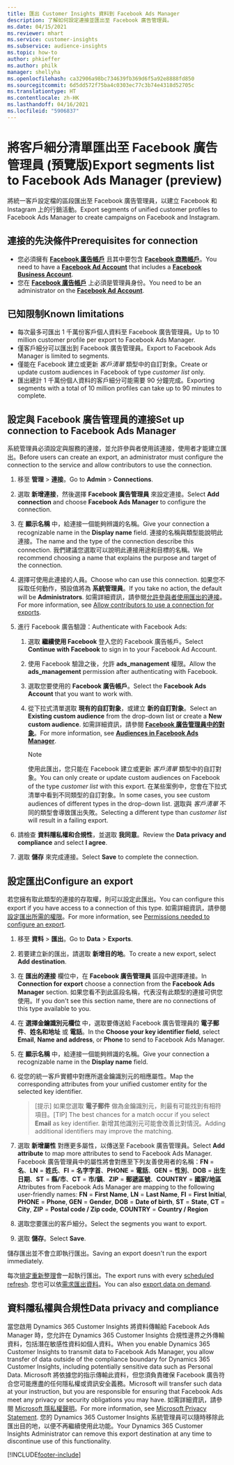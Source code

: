 ```yaml
---
title: 匯出 Customer Insights 資料到 Facebook Ads Manager
description: 了解如何設定連接並匯出至 Facebook 廣告管理員。
ms.date: 04/15/2021
ms.reviewer: mhart
ms.service: customer-insights
ms.subservice: audience-insights
ms.topic: how-to
author: phkieffer
ms.author: philk
manager: shellyha
ms.openlocfilehash: ca32906a98bc734639fb369d6f5a92e8888fd850
ms.sourcegitcommit: 6d5dd572f75ba4c0303ec77c3b74e4318d52705c
ms.translationtype: HT
ms.contentlocale: zh-HK
ms.lasthandoff: 04/16/2021
ms.locfileid: "5906837"
---
```

# <a name="export-segments-list-to-facebook-ads-manager-preview"></a><span data-ttu-id="f0c70-103">將客戶細分清單匯出至 Facebook 廣告管理員 (預覽版)</span><span class="sxs-lookup"><span data-stu-id="f0c70-103">Export segments list to Facebook Ads Manager (preview)</span></span>

<span data-ttu-id="f0c70-104">將統一客戶設定檔的區段匯出至 Facebook 廣告管理員，以建立 Facebook 和 Instagram 上的行銷活動。</span><span class="sxs-lookup"><span data-stu-id="f0c70-104">Export segments of unified customer profiles to Facebook Ads Manager to create campaigns on Facebook and Instagram.</span></span>

## <a name="prerequisites-for-connection"></a><span data-ttu-id="f0c70-105">連接的先決條件</span><span class="sxs-lookup"><span data-stu-id="f0c70-105">Prerequisites for connection</span></span>

- <span data-ttu-id="f0c70-106">您必須擁有 [**Facebook 廣告帳戶**](https://www.facebook.com/business/learn/lessons/step-by-step-ads-manager-account) 且其中要包含 [**Facebook 商務帳戶**](https://business.facebook.com/)。</span><span class="sxs-lookup"><span data-stu-id="f0c70-106">You need to have a [**Facebook Ad Account**](https://www.facebook.com/business/learn/lessons/step-by-step-ads-manager-account) that includes a [**Facebook Business Account**](https://business.facebook.com/).</span></span>
- <span data-ttu-id="f0c70-107">您在 [**Facebook 廣告帳戶**](https://www.facebook.com/business/learn/lessons/step-by-step-ads-manager-account) 上必須是管理員身份。</span><span class="sxs-lookup"><span data-stu-id="f0c70-107">You need to be an administrator on the [**Facebook Ad Account**](https://www.facebook.com/business/learn/lessons/step-by-step-ads-manager-account).</span></span>

## <a name="known-limitations"></a><span data-ttu-id="f0c70-108">已知限制</span><span class="sxs-lookup"><span data-stu-id="f0c70-108">Known limitations</span></span>

- <span data-ttu-id="f0c70-109">每次最多可匯出 1 千萬份客戶個人資料至 Facebook 廣告管理員。</span><span class="sxs-lookup"><span data-stu-id="f0c70-109">Up to 10 million customer profile per export to Facebook Ads Manager.</span></span>
- <span data-ttu-id="f0c70-110">僅客戶細分可以匯出到 Facebook 廣告管理員。</span><span class="sxs-lookup"><span data-stu-id="f0c70-110">Export to Facebook Ads Manager is limited to segments.</span></span>
- <span data-ttu-id="f0c70-111">僅能在 Facebook 建立或更新 *客戶清單* 類型中的自訂對象。</span><span class="sxs-lookup"><span data-stu-id="f0c70-111">Create or update custom audiences in Facebook of type *customer list* only.</span></span>
- <span data-ttu-id="f0c70-112">匯出總計 1 千萬份個人資料的客戶細分可能需要 90 分鐘完成。</span><span class="sxs-lookup"><span data-stu-id="f0c70-112">Exporting segments with a total of 10 million profiles can take up to 90 minutes to complete.</span></span>

## <a name="set-up-connection-to-facebook-ads-manager"></a><span data-ttu-id="f0c70-113">設定與 Facebook 廣告管理員的連接</span><span class="sxs-lookup"><span data-stu-id="f0c70-113">Set up connection to Facebook Ads Manager</span></span>

<span data-ttu-id="f0c70-114">系統管理員必須設定與服務的連接，並允許參與者使用該連接，使用者才能建立匯出。</span><span class="sxs-lookup"><span data-stu-id="f0c70-114">Before users can create an export, an administrator must configure the connection to the service and allow contributors to use the connection.</span></span>

1. <span data-ttu-id="f0c70-115">移至 **管理** > **連接**。</span><span class="sxs-lookup"><span data-stu-id="f0c70-115">Go to **Admin** > **Connections**.</span></span>

1. <span data-ttu-id="f0c70-116">選取 **新增連接**，然後選擇 **Facebook 廣告管理員** 來設定連接。</span><span class="sxs-lookup"><span data-stu-id="f0c70-116">Select **Add connection** and choose **Facebook Ads Manager** to configure the connection.</span></span>

1. <span data-ttu-id="f0c70-117">在 **顯示名稱** 中，給連接一個能夠辨識的名稱。</span><span class="sxs-lookup"><span data-stu-id="f0c70-117">Give your connection a recognizable name in the **Display name** field.</span></span> <span data-ttu-id="f0c70-118">連接的名稱與類型能說明此連接。</span><span class="sxs-lookup"><span data-stu-id="f0c70-118">The name and the type of the connection describe this connection.</span></span> <span data-ttu-id="f0c70-119">我們建議您選取可以說明此連接用途和目標的名稱。</span><span class="sxs-lookup"><span data-stu-id="f0c70-119">We recommend choosing a name that explains the purpose and target of the connection.</span></span>

1. <span data-ttu-id="f0c70-120">選擇可使用此連接的人員。</span><span class="sxs-lookup"><span data-stu-id="f0c70-120">Choose who can use this connection.</span></span> <span data-ttu-id="f0c70-121">如果您不採取任何動作，預設值將為 **系統管理員**。</span><span class="sxs-lookup"><span data-stu-id="f0c70-121">If you take no action, the default will be **Administrators**.</span></span> <span data-ttu-id="f0c70-122">如需詳細資訊，請參閱[允許參與者使用匯出的連接](connections.md#allow-contributors-to-use-a-connection-for-exports)。</span><span class="sxs-lookup"><span data-stu-id="f0c70-122">For more information, see [Allow contributors to use a connection for exports](connections.md#allow-contributors-to-use-a-connection-for-exports).</span></span>

1. <span data-ttu-id="f0c70-123">進行 Facebook 廣告驗證：</span><span class="sxs-lookup"><span data-stu-id="f0c70-123">Authenticate with Facebook Ads:</span></span> 

   1. <span data-ttu-id="f0c70-124">選取 **繼續使用 Facebook** 登入您的 Facebook 廣告帳戶。</span><span class="sxs-lookup"><span data-stu-id="f0c70-124">Select **Continue with Facebook** to sign in to your Facebook Ad Account.</span></span>

   1. <span data-ttu-id="f0c70-125">使用 Facebook 驗證之後，允許 **ads_management** 權限。</span><span class="sxs-lookup"><span data-stu-id="f0c70-125">Allow the **ads_management** permission after authenticating with Facebook.</span></span>

   1. <span data-ttu-id="f0c70-126">選取您要使用的 **Facebook 廣告帳戶**。</span><span class="sxs-lookup"><span data-stu-id="f0c70-126">Select the **Facebook Ads Account** that you want to work with.</span></span>

   1. <span data-ttu-id="f0c70-127">從下拉式清單選取 **現有的自訂對象**，或建立 **新的自訂對象**。</span><span class="sxs-lookup"><span data-stu-id="f0c70-127">Select an **Existing custom audience** from the drop-down list or create a **New custom audience**.</span></span> <span data-ttu-id="f0c70-128">如需詳細資訊，請參閱 [**Facebook 廣告管理員中的對象**](https://www.facebook.com/business/help/744354708981227?id=2469097953376494)。</span><span class="sxs-lookup"><span data-stu-id="f0c70-128">For more information, see [**Audiences in Facebook Ads Manager**](https://www.facebook.com/business/help/744354708981227?id=2469097953376494).</span></span>
      > [!NOTE]
      > <span data-ttu-id="f0c70-129">使用此匯出，您只能在 Facebook 建立或更新 *客戶清單* 類型中的自訂對象。</span><span class="sxs-lookup"><span data-stu-id="f0c70-129">You can only create or update custom audiences on Facebook of the type *customer list* with this export.</span></span> <span data-ttu-id="f0c70-130">在某些案例中，您會在下拉式清單中看到不同類型的自訂對象。</span><span class="sxs-lookup"><span data-stu-id="f0c70-130">In some cases, you see custom audiences of different types in the drop-down list.</span></span> <span data-ttu-id="f0c70-131">選取與 *客戶清單* 不同的類型會導致匯出失敗。</span><span class="sxs-lookup"><span data-stu-id="f0c70-131">Selecting a different type than *customer list* will result in a failing export.</span></span> 

1. <span data-ttu-id="f0c70-132">請檢查 **資料隱私權和合規性**，並選取 **我同意**。</span><span class="sxs-lookup"><span data-stu-id="f0c70-132">Review the **Data privacy and compliance** and select **I agree**.</span></span>

1. <span data-ttu-id="f0c70-133">選取 **儲存** 來完成連接。</span><span class="sxs-lookup"><span data-stu-id="f0c70-133">Select **Save** to complete the connection.</span></span>

## <a name="configure-an-export"></a><span data-ttu-id="f0c70-134">設定匯出</span><span class="sxs-lookup"><span data-stu-id="f0c70-134">Configure an export</span></span>

<span data-ttu-id="f0c70-135">若您擁有取此類型的連接的存取權，則可以設定此匯出。</span><span class="sxs-lookup"><span data-stu-id="f0c70-135">You can configure this export if you have access to a connection of this type.</span></span> <span data-ttu-id="f0c70-136">如需詳細資訊，請參閱[設定匯出所需的權限](export-destinations.md#set-up-a-new-export)。</span><span class="sxs-lookup"><span data-stu-id="f0c70-136">For more information, see [Permissions needed to configure an export](export-destinations.md#set-up-a-new-export).</span></span>

1. <span data-ttu-id="f0c70-137">移至 **資料** > **匯出**。</span><span class="sxs-lookup"><span data-stu-id="f0c70-137">Go to **Data** > **Exports**.</span></span>

1. <span data-ttu-id="f0c70-138">若要建立新的匯出，請選取 **新增目的地**。</span><span class="sxs-lookup"><span data-stu-id="f0c70-138">To create a new export, select **Add destination**.</span></span> 

1. <span data-ttu-id="f0c70-139">在 **匯出的連接** 欄位中，在 **Facebook 廣告管理員** 區段中選擇連接。</span><span class="sxs-lookup"><span data-stu-id="f0c70-139">In **Connection for export** choose a connection from the **Facebook Ads Manager** section.</span></span> <span data-ttu-id="f0c70-140">如果您看不到此區段名稱，代表沒有此類型的連接可供您使用。</span><span class="sxs-lookup"><span data-stu-id="f0c70-140">If you don't see this section name, there are no connections of this type available to you.</span></span>

1. <span data-ttu-id="f0c70-141">在 **選擇金鑰識別元欄位** 中，選取要傳送給 Facebook 廣告管理員的 **電子郵件**、**姓名和地址** 或 **電話**。</span><span class="sxs-lookup"><span data-stu-id="f0c70-141">In the **Choose your key identifier field**, select **Email**, **Name and address**, or **Phone** to send to Facebook Ads Manager.</span></span> 

1. <span data-ttu-id="f0c70-142">在 **顯示名稱** 中，給連接一個能夠辨識的名稱。</span><span class="sxs-lookup"><span data-stu-id="f0c70-142">Give your connection a recognizable name in the **Display name** field.</span></span>

1. <span data-ttu-id="f0c70-143">從您的統一客戶實體中對應所選金鑰識別元的相應屬性。</span><span class="sxs-lookup"><span data-stu-id="f0c70-143">Map the corresponding attributes from your unified customer entity for the selected key identifier.</span></span>
   > <span data-ttu-id="f0c70-144">[提示] 如果您選取 **電子郵件** 做為金鑰識別元，則最有可能找到有相符項目。</span><span class="sxs-lookup"><span data-stu-id="f0c70-144">[TIP] The best chances for a match occur if you select **Email** as key identifier.</span></span> <span data-ttu-id="f0c70-145">新增其他識別元可能會改善比對情況。</span><span class="sxs-lookup"><span data-stu-id="f0c70-145">Adding additional identifiers may improve the matching.</span></span>

1. <span data-ttu-id="f0c70-146">選取 **新增屬性** 對應更多屬性，以傳送至 Facebook 廣告管理員。</span><span class="sxs-lookup"><span data-stu-id="f0c70-146">Select **Add attribute** to map more attributes to send to Facebook Ads Manager.</span></span> <span data-ttu-id="f0c70-147">Facebook 廣告管理員中的屬性將會對應至下列友善使用者的名稱：**FN** = **名**、**LN** = **姓氏**、**FI** = **名字字首**、**PHONE** = **電話**、**GEN** = **性別**、**DOB** = **出生日期**、**ST** = **縣/市**、**CT** = **市/鎮**、**ZIP** = **郵遞區號**、**COUNTRY** = **國家/地區**</span><span class="sxs-lookup"><span data-stu-id="f0c70-147">Attributes from Facebook Ads Manager are mapping to the following user-friendly names: **FN** = **First Name**, **LN** = **Last Name**, **FI** = **First Initial**, **PHONE** = **Phone**, **GEN** = **Gender**, **DOB** = **Date of birth**, **ST** = **State**, **CT** = **City**, **ZIP** = **Postal code / Zip code**, **COUNTRY** = **Country / Region**</span></span>

1. <span data-ttu-id="f0c70-148">選取您要匯出的客戶細分。</span><span class="sxs-lookup"><span data-stu-id="f0c70-148">Select the segments you want to export.</span></span>

1. <span data-ttu-id="f0c70-149">選取 **儲存**。</span><span class="sxs-lookup"><span data-stu-id="f0c70-149">Select **Save**.</span></span>

<span data-ttu-id="f0c70-150">儲存匯出並不會立即執行匯出。</span><span class="sxs-lookup"><span data-stu-id="f0c70-150">Saving an export doesn't run the export immediately.</span></span>

<span data-ttu-id="f0c70-151">每次[排定重新整理](system.md#schedule-tab)會一起執行匯出。</span><span class="sxs-lookup"><span data-stu-id="f0c70-151">The export runs with every [scheduled refresh](system.md#schedule-tab).</span></span> <span data-ttu-id="f0c70-152">您也可以依[需求匯出資料](export-destinations.md#run-exports-on-demand)。</span><span class="sxs-lookup"><span data-stu-id="f0c70-152">You can also [export data on demand](export-destinations.md#run-exports-on-demand).</span></span> 

## <a name="data-privacy-and-compliance"></a><span data-ttu-id="f0c70-153">資料隱私權與合規性</span><span class="sxs-lookup"><span data-stu-id="f0c70-153">Data privacy and compliance</span></span>

<span data-ttu-id="f0c70-154">當您啟用 Dynamics 365 Customer Insights 將資料傳輸給 Facebook Ads Manager 時，您允許在 Dynamics 365 Customer Insights 合規性邊界之外傳輸資料，包括潛在敏感性資料如個人資料。</span><span class="sxs-lookup"><span data-stu-id="f0c70-154">When you enable Dynamics 365 Customer Insights to transmit data to Facebook Ads Manager, you allow transfer of data outside of the compliance boundary for Dynamics 365 Customer Insights, including potentially sensitive data such as Personal Data.</span></span> <span data-ttu-id="f0c70-155">Microsoft 將依據您的指示傳輸此資料，但您須負責確保 Facebook 廣告符合您可能應盡的任何隱私權或資訊安全義務。</span><span class="sxs-lookup"><span data-stu-id="f0c70-155">Microsoft will transfer such data at your instruction, but you are responsible for ensuring that Facebook Ads meet any privacy or security obligations you may have.</span></span> <span data-ttu-id="f0c70-156">如需詳細資訊，請參閱 [Microsoft 隱私權聲明](https://go.microsoft.com/fwlink/?linkid=396732)。</span><span class="sxs-lookup"><span data-stu-id="f0c70-156">For more information, see [Microsoft Privacy Statement](https://go.microsoft.com/fwlink/?linkid=396732).</span></span>
<span data-ttu-id="f0c70-157">您的 Dynamics 365 Customer Insights 系統管理員可以隨時移除此匯出目的地，以便不再繼續使用此功能。</span><span class="sxs-lookup"><span data-stu-id="f0c70-157">Your Dynamics 365 Customer Insights Administrator can remove this export destination at any time to discontinue use of this functionality.</span></span>


[!INCLUDE[footer-include](../includes/footer-banner.md)]
